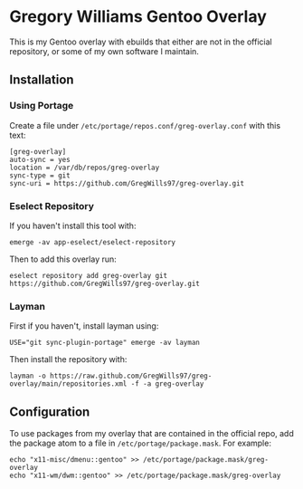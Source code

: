 # Gregory Williams Gentoo Overlay
This is my Gentoo overlay with ebuilds that either are not in the official repository, or some of my own software I maintain.

## Installation
### Using Portage
Create a file under `/etc/portage/repos.conf/greg-overlay.conf` with this text:

	[greg-overlay]
	auto-sync = yes
	location = /var/db/repos/greg-overlay
	sync-type = git
	sync-uri = https://github.com/GregWills97/greg-overlay.git

### Eselect Repository
If you haven't install this tool with:

	emerge -av app-eselect/eselect-repository

Then to add this overlay run:

	eselect repository add greg-overlay git https://github.com/GregWills97/greg-overlay.git

### Layman
First if you haven't, install layman using:

	USE="git sync-plugin-portage" emerge -av layman

Then install the repository with:

	layman -o https://raw.github.com/GregWills97/greg-overlay/main/repositories.xml -f -a greg-overlay

## Configuration
To use packages from my overlay that are contained in the official repo, add the package atom to a file in `/etc/portage/package.mask`. For example:

	echo "x11-misc/dmenu::gentoo" >> /etc/portage/package.mask/greg-overlay
	echo "x11-wm/dwm::gentoo" >> /etc/portage/package.mask/greg-overlay
